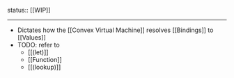 status:: [[WIP]]

- ---
- Dictates how the [[Convex Virtual Machine]] resolves [[Bindings]] to [[Values]]
- TODO: refer to
	- [[(let)]]
	- [[Function]]
	- [[(lookup)]]